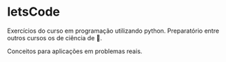 # letsCode

Exercícios do curso em programação utilizando python.
Preparatório entre outros cursos os de ciência de 🎲.


Conceitos para aplicações em problemas reais.
